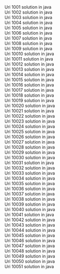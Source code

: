 Uri 1001 solution in java
</br>
Uri 1002 solution in java
</br>
Uri 1003 solution in java
</br>
Uri 1004 solution in java
</br>
Uri 1005 solution in java
</br>
Uri 1006 solution in java
</br>
Uri 1007 solution in java
</br>
Uri 1008 solution in java
</br>
Uri 1009 solution in java
</br>
Uri 10010 solution in java
</br>
Uri 10011 solution in java
</br>
Uri 10012 solution in java
</br>
Uri 10013 solution in java
</br>
Uri 10014 solution in java
</br>
Uri 10015 solution in java
</br>
Uri 10016 solution in java
</br>
Uri 10017 solution in java
</br>
Uri 10018 solution in java
</br>
Uri 10019 solution in java
</br>
Uri 10020 solution in java
</br>
Uri 10021 solution in java
</br>
Uri 10022 solution in java
</br>
Uri 10023 solution in java
</br>
Uri 10024 solution in java
</br>
Uri 10025 solution in java
</br>
Uri 10026 solution in java
</br>
Uri 10027 solution in java
</br>
Uri 10028 solution in java
</br>
Uri 10029 solution in java
</br>
Uri 10030 solution in java
</br>
Uri 10031 solution in java
</br>
Uri 10032 solution in java
</br>
Uri 10033 solution in java
</br>
Uri 10034 solution in java
</br>
Uri 10035 solution in java
</br>
Uri 10036 solution in java
</br>
Uri 10037 solution in java
</br>
Uri 10038 solution in java
</br>
Uri 10039 solution in java
</br>
Uri 10040 solution in java
</br>
Uri 10041 solution in java
</br>
Uri 10042 solution in java
</br>
Uri 10043 solution in java
</br>
Uri 10044 solution in java
</br>
Uri 10045 solution in java
</br>
Uri 10046 solution in java
</br>
Uri 10047 solution in java
</br>
Uri 10048 solution in java
</br>
Uri 10049 solution in java
</br>
Uri 10050 solution in java
</br>
Uri 10051 solution in java
</br>
